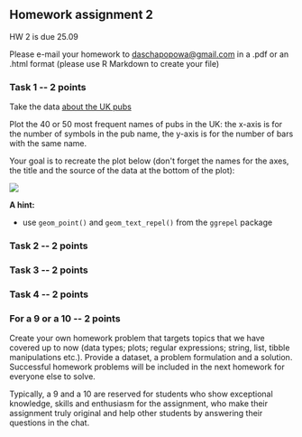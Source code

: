 ## Homework assignment 2

HW 2 is due 25.09

Please e-mail your homework to daschapopowa@gmail.com in a .pdf or an .html format (please use R Markdown to create your file)

### Task 1 -- 2 points

Take the data [about the UK pubs](https://raw.githubusercontent.com/dashapopova/Intro-to-R/main/HWs/HW2/UK_pubs.csv)

Plot the 40 or 50 most frequent names of pubs in the UK: the x-axis is for the number of symbols in the pub name, the y-axis is for the number of bars with the same name.

Your goal is to recreate the plot below (don't forget the names for the axes, the title and the source of the data at the bottom of the plot):

![](https://github.com/dashapopova/Intro-to-R/blob/main/HWs/HW2/pubs.png)

**A hint:**

+ use ```geom_point()``` and ```geom_text_repel()``` from the ```ggrepel``` package

### Task 2 -- 2 points

### Task 3 -- 2 points

### Task 4 -- 2 points

### For a 9 or a 10 -- 2 points

Create your own homework problem that targets topics that we have covered up to now (data types; plots; regular expressions; string, list, tibble manipulations etc.). Provide a dataset, a problem formulation and a solution. Successful homework problems will be included in the next homework for everyone else to solve.

Typically, a 9 and a 10 are reserved for students who show exceptional knowledge, skills and enthusiasm for the assignment, who make their assignment truly original and help other students by answering their questions in the chat.
